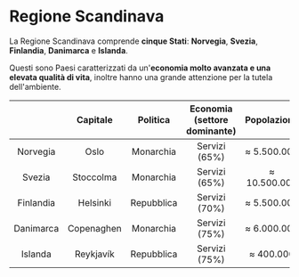 # Regione Scandinava

La Regione Scandinava comprende **cinque Stati**: **Norvegia**, **Svezia**,
**Finlandia**, **Danimarca** e **Islanda**.

Questi sono Paesi caratterizzati da un'**economia molto avanzata e una elevata
qualità di vita**, inoltre hanno una grande attenzione per la tutela dell'ambiente.

| | Capitale | Politica | Economia (settore dominante) | Popolazione |
| :-: | :-: | :-: | :-: | :-: |
| Norvegia | Oslo | Monarchia | Servizi (65%) | &#8776; 5.500.000 |
| Svezia | Stoccolma | Monarchia | Servizi (65%) | &#8776; 10.500.000 |
| Finlandia | Helsinki | Repubblica | Servizi (70%) | &#8776; 5.500.000 |
| Danimarca | Copenaghen | Monarchia | Servizi (75%) | &#8776; 6.000.000 |
| Islanda | Reykjavík | Repubblica | Servizi (75%) | &#8776; 400.000 |
